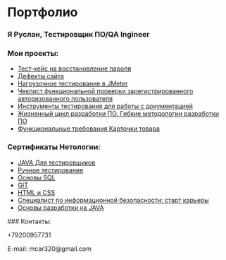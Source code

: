 # Портфолио
### Я Руслан, Тестировщик ПО/QA Ingineer

### Мои проекты:
<ul>
<li><a href= "https://docs.google.com/spreadsheets/d/1GS2OVzHsr7GVhJXJJwmBWD_jCoWNVwl-E3yf7fcZTAQ/edit?usp=drivesdk/">Тест-кейс на восстановление пароля</a></li>
<li><a href= "https://docs.google.com/spreadsheets/d/1Izcq4ACeQJ4FbAGsBf9Wvbb5lOcZsInULarBZwA4yoM/edit?usp=sharing/">Дефекты сайта</a></li>
<li><a href= "https://docs.google.com/document/d/1usy_3L1yxs8n2ccdns4mWbO7sQdvXrstNAziNnXAfx0/edit?usp=sharing/">Нагрузочное тестирование в JMeter</a></li>
<li><a href= "https://docs.google.com/spreadsheets/d/1RuEk-gtH0-HWWG0MAbDs6wPcodR-ezGEbehMPESAlSk/edit?usp=drivesdk/">Чеклист функциональной проверки зарегистрированного авторизованного пользователя</a></li> 
<li><a href= "https://docs.google.com/spreadsheets/d/1vAlWh6DmWZawQSE1sG2L41SocVANDifyIAi22T61OMM/edit?usp=sharing/">Инструменты тестирования для работы с документацией</a></li>
<li><a href= "https://docs.google.com/document/d/1QewvlUnlbe_02jS000InSAeNaSfhRB8381D6QoGnr9o/edit?usp=sharing/">Жизненный цикл разработки ПО. Гибкие методологии разработки ПО</a></li>
<li><a href= "https://docs.google.com/document/d/1xDwvm5mpa9Te74BuoXJsMGN6TPx_C79ycnWBuILiFQc/edit?usp=sharing/">Функциональные требования Карточки товара</a></li>  
</ul>

### Сертификаты Нетологии:
<ul>
<li><a href= "https://netology.ru/sharing/bd16134d63e8417008b00e0d17899f5e?utm_source=social&utm_campaign=achievements/">JAVA Для тестировщиков</a></li>  
<li><a href= "https://netology.ru/sharing/f2d20d85fe6b0ce57c047027c4b9c70c?utm_source=social&utm_campaign=achievements/">Ручное тестирование</a></li>
<li><a href= "https://netology.ru/sharing/8c2a9a418cedac756a223c4e0b9c5a57?utm_source=social&utm_campaign=achievements/">Основы SQL</a></li>  
<li><a href= "https://netology.ru/sharing/1c21a644799afbaf5e112672f15afa64?utm_source=social&utm_campaign=achievements/">GIT</a></li>
<li><a href= "https://netology.ru/sharing/0e0de13436cb60b686353a68ce4b1daa?utm_source=social&utm_campaign=achievements/">HTML и CSS</a></li>
<li><a href= "https://netology.ru/sharing/0212b17ad6e967a9acf4ecf9bf05b4d6?utm_source=social&utm_campaign=achievements/">Специалист по информационной безопасности: старт карьеры</a></li>
<li><a href= "https://netology.ru/sharing/3d0c16d7be75a48aac7d55afa776dbf1?utm_source=social&utm_campaign=achievements/">Основы разработки на JAVA</a></li>  
</ul>
### Контакты:
<dl>+79200957731</dl>
<dl>E-mail: mcar320@gmail.com</dl>

